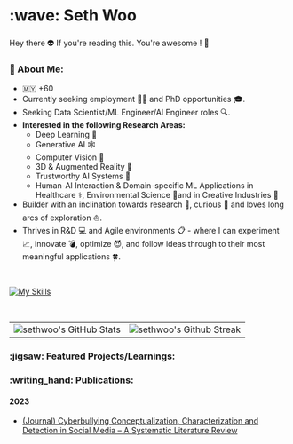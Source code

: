 <h1 align="left" id="sethwoo-title">:wave: Seth Woo</h1>
<h3 align="left"></h3>

Hey there 👽 If you're reading this. You're awesome ! 🖤

<h3 align="left">🤠 About Me: </h2>

<ul>
<li>🇲🇾 +60</li>
<li>Currently seeking employment 👨‍💼 and PhD opportunities 🎓.</li>
<li>Seeking Data Scientist/ML Engineer/AI Engineer roles 🔍.</li>
<li><strong>Interested in the following Research Areas:</strong> 
  <ul>
  <li>Deep Learning 🧠</li>
  <li>Generative AI 🕸️</li>
  <li>Computer Vision 👀</li>
  <li>3D & Augmented Reality 🥽</li>
  <li>Trustworthy AI Systems 🤝</li>
  <li>Human-AI Interaction & Domain-specific ML Applications in Healthcare ⚕️, Environmental Science 🌲and in Creative Industries 🎨</li>
  </ul>
  </li>
<li>Builder with an inclination towards research 🧪, curious 🤔 and loves long arcs of exploration ⛵.</li>
<li>Thrives in R&D 💻 and Agile environments 📋 - where I can experiment 📈, innovate 💣, optimize 😈, and follow ideas through to their most meaningful applications 🍀.</li>
</ul> 

<br>

[![My Skills](https://skillicons.dev/icons?i=py,r,sklearn,tensorflow,pytorch,gcp,docker,kubernetes,git,gitlab,selenium,linux,html,css,latex)](https://skillicons.dev)

<br>

<table>
<tr>
  <td>
    <img src="https://github-readme-stats.vercel.app/api?username=woogamanga&theme=gotham&show_icons=true&hide_border=true&count_private=true" alt="sethwoo's GitHub Stats"/>  
  </td>
  <td>
      <img src="https://github-readme-streak-stats.herokuapp.com/?user=woogamanga&theme=gotham&hide_border=true" title="sethwoo's Github Streak"/> 
  </td>
</tr>
</table>

<h3 align="left">:jigsaw: Featured Projects/Learnings: </h2>

<h3 align="left">:writing_hand: Publications: </h2>

<h4 align="left"> 2023 </h3>

- [(Journal) Cyberbullying Conceptualization, Characterization and Detection in Social Media – A Systematic Literature Review](https://journals.iium.edu.my/kict/index.php/IJPCC/article/view/374)
